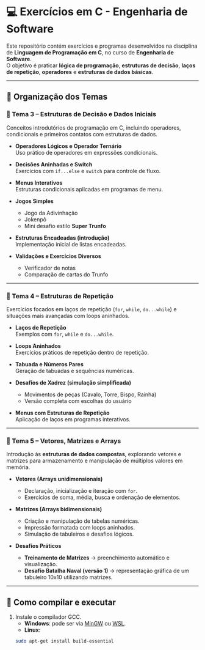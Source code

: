 # 💻 Exercícios em C - Engenharia de Software

Este repositório contém exercícios e programas desenvolvidos na disciplina de **Linguagem de Programação em C**, no curso de **Engenharia de Software**.  
O objetivo é praticar **lógica de programação**, **estruturas de decisão**, **laços de repetição**, **operadores** e **estruturas de dados básicas**.

---

## 📂 Organização dos Temas

### 🔹 Tema 3 – Estruturas de Decisão e Dados Iniciais
Conceitos introdutórios de programação em C, incluindo operadores, condicionais e primeiros contatos com estruturas de dados.

- **Operadores Lógicos e Operador Ternário**  
  Uso prático de operadores em expressões condicionais.
  
- **Decisões Aninhadas e Switch**  
  Exercícios com `if...else` e `switch` para controle de fluxo.

- **Menus Interativos**  
  Estruturas condicionais aplicadas em programas de menu.

- **Jogos Simples**  
  - Jogo da Adivinhação  
  - Jokenpô  
  - Mini desafio estilo **Super Trunfo**

- **Estruturas Encadeadas (introdução)**  
  Implementação inicial de listas encadeadas.

- **Validações e Exercícios Diversos**  
  - Verificador de notas  
  - Comparação de cartas do Trunfo  

---

### 🔹 Tema 4 – Estruturas de Repetição
Exercícios focados em laços de repetição (`for`, `while`, `do...while`) e situações mais avançadas com loops aninhados.

- **Laços de Repetição**  
  Exemplos com `for`, `while` e `do...while`.

- **Loops Aninhados**  
  Exercícios práticos de repetição dentro de repetição.

- **Tabuada e Números Pares**  
  Geração de tabuadas e sequências numéricas.

- **Desafios de Xadrez (simulação simplificada)**  
  - Movimentos de peças (Cavalo, Torre, Bispo, Rainha)  
  - Versão completa com escolhas do usuário  

- **Menus com Estruturas de Repetição**  
  Aplicação de laços em programas interativos.

---

### 🔹 Tema 5 – Vetores, Matrizes e Arrays
Introdução às **estruturas de dados compostas**, explorando vetores e matrizes para armazenamento e manipulação de múltiplos valores em memória.

- **Vetores (Arrays unidimensionais)**  
  - Declaração, inicialização e iteração com `for`.  
  - Exercícios de soma, média, busca e ordenação de elementos.

- **Matrizes (Arrays bidimensionais)**  
  - Criação e manipulação de tabelas numéricas.  
  - Impressão formatada com loops aninhados.  
  - Simulação de tabuleiros e desafios lógicos.

- **Desafios Práticos**  
  - **Treinamento de Matrizes** → preenchimento automático e visualização.  
  - **Desafio Batalha Naval (versão 1)** → representação gráfica de um tabuleiro 10x10 utilizando matrizes.

---

## 🔧 Como compilar e executar

1. Instale o compilador GCC.  
   - **Windows**: pode ser via [MinGW](http://www.mingw.org/) ou [WSL](https://learn.microsoft.com/windows/wsl/).  
   - **Linux**:
   ```bash
   sudo apt-get install build-essential
